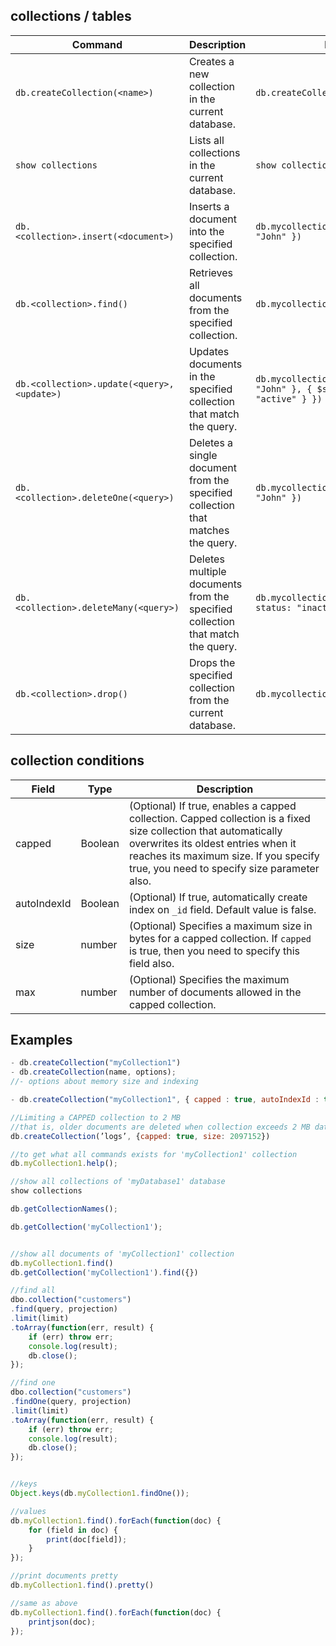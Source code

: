 ## collections / tables

| Command        | Description    | Example  |
|-------------------------------------|------------------------|-----------------|
| `db.createCollection(<name>)`| Creates a new collection in the current database. | `db.createCollection("mycollection")`|
| `show collections` | Lists all collections in the current database.  | `show collections`  |
| `db.<collection>.insert(<document>)` | Inserts a document into the specified collection. | `db.mycollection.insert({ name: "John" })`|
| `db.<collection>.find()`| Retrieves all documents from the specified collection. | `db.mycollection.find()`  |
| `db.<collection>.update(<query>, <update>)` | Updates documents in the specified collection that match the query.    | `db.mycollection.update({ name: "John" }, { $set: { status: "active" } })` |
| `db.<collection>.deleteOne(<query>)` | Deletes a single document from the specified collection that matches the query.   | `db.mycollection.deleteOne({ name: "John" })` |
| `db.<collection>.deleteMany(<query>)`| Deletes multiple documents from the specified collection that match the query.    | `db.mycollection.deleteMany({ status: "inactive" })` |
| `db.<collection>.drop()` | Drops the specified collection from the current database.| `db.mycollection.drop()` |


## collection conditions
| Field       | Type    | Description            |
|-------------|---------|---------------------------------------|
| capped      | Boolean | (Optional) If true, enables a capped collection. Capped collection is a fixed size collection that automatically overwrites its oldest entries when it reaches its maximum size. If you specify true, you need to specify size parameter also. |
| autoIndexId | Boolean | (Optional) If true, automatically create index on `_id` field. Default value is false.                                                                            |
| size        | number  | (Optional) Specifies a maximum size in bytes for a capped collection. If `capped` is true, then you need to specify this field also.                              |
| max         | number  | (Optional) Specifies the maximum number of documents allowed in the capped collection.                                                                            |

## Examples
```js
- db.createCollection("myCollection1")
- db.createCollection(name, options); 
//- options about memory size and indexing

- db.createCollection("myCollection1", { capped : true, autoIndexId : true, size : 6142800, max : 10000 } )

//Limiting a CAPPED collection to 2 MB
//that is, older documents are deleted when collection exceeds 2 MB data
db.createCollection(’logs’, {capped: true, size: 2097152})
```


```js
//to get what all commands exists for 'myCollection1' collection
db.myCollection1.help();

//show all collections of 'myDatabase1' database
show collections

db.getCollectionNames();

db.getCollection('myCollection1');


//show all documents of 'myCollection1' collection
db.myCollection1.find()
db.getCollection('myCollection1').find({})

//find all
dbo.collection("customers")    
.find(query, projection)    
.limit(limit)    
.toArray(function(err, result) {
 	if (err) throw err;
	console.log(result);
	db.close();
});

//find one
dbo.collection("customers")    
.findOne(query, projection)    
.limit(limit)    
.toArray(function(err, result) {
 	if (err) throw err;
 	console.log(result);
 	db.close();
});


//keys
Object.keys(db.myCollection1.findOne());

//values
db.myCollection1.find().forEach(function(doc) {
	for (field in doc) {
		print(doc[field]);
	}
});

//print documents pretty
db.myCollection1.find().pretty()

//same as above
db.myCollection1.find().forEach(function(doc) {
	printjson(doc);
});	
```
